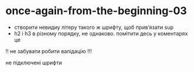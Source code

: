 # once-again-from-the-beginning-03

- створити невидиу літеру такого ж шрифту, щоб привʼязати sup
- h2 i h3 в різному порядку, не однаково. помітити десь у коментарях це

!! не забувати робити валідацію !!!

не підключені шрифти
